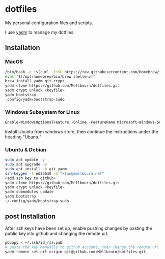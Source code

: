 # dotfiles

My personal configuration files and scripts.

I use [yadm](https://github.com/TheLocehiliosan/yadm) to manage my dotfiles.

## Installation

### MacOS

```bash
/bin/bash -c "$(curl -fsSL https://raw.githubusercontent.com/Homebrew/install/HEAD/install.sh)"
eval "$(/opt/homebrew/bin/brew shellenv)"
brew install yadm git-crypt
yadm clone https://github.com/Mellbourn/dotfiles.git
yadm crypt unlock <keyfile>
yadm bootstrap
.config/yadm/bootstrap-sudo
```

### Windows Subsystem for Linux

```PowerShell
Enable-WindowsOptionalFeature -Online -FeatureName Microsoft-Windows-Subsystem-Linux
```

Install Ubuntu from windows store, then continue the instructions under the heading "Ubuntu"

### Ubuntu & Debian

```bash
sudo apt update -y
sudo apt upgrade -y
sudo apt install -y git yadm
ssh-keygen -t ed25519 -C "klas@mellbourn.net"
<add ssh key to github>
yadm clone https://github.com/Mellbourn/dotfiles.git
yadm crypt unlock <keyfile>
yadm submodules update
yadm bootstrap
~/.config/yadm/bootstrap-sudo
```

## post Installation

After ssh keys have been set up, enable pushing changes by pasting the public key into github and changing the remote url.

```bash
pbcopy < ~/.ssh/id_rsa.pub
# paste the key manually to github account, then change the remote url
yadm remote set-url origin git@github.com:Mellbourn/dotfiles.git
```
